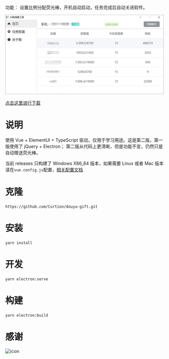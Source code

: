 功能： 设置比例分配荧光棒，开机自动启动，任务完成后自动关闭软件。

![](./doc/img.jpg)

[点击这里进行下载](https://github.com/Curtion/douyu-gift/releases)

# 说明

使用 Vue + ElementUI + TypeScript 驱动，仅用于学习用途。这是第二版，第一版使用了 jQuery + Electron；
第二版从代码上更清晰，但是功能不变，仍然只是自动赠送荧光棒。

当前 releases 只构建了 Windows X86_64 版本，如果需要 Linux 或者 Mac 版本请在`vue.config.js`配置，[相关配置文档](https://nklayman.github.io/vue-cli-plugin-electron-builder/guide/configuration.html#configuring-electron-builder)

# 克隆

`https://github.com/Curtion/douyu-gift.git`

# 安装

`yarn install`

# 开发

`yarn electron:serve`

# 构建

`yarn electron:build`

# 感谢

![icon](https://img.icons8.com/color/96/000000/intellij-idea.png)

